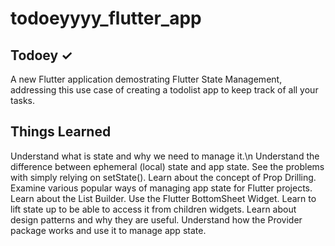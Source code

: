 # todoeyyyy_flutter_app

## Todoey ✓

A new Flutter application demostrating Flutter State Management, addressing this use case of creating a todolist
app to keep track of all your tasks.

## Things Learned

Understand what is state and why we need to manage it.\n
Understand the difference between ephemeral (local) state and app state.
See the problems with simply relying on setState().
Learn about the concept of Prop Drilling.
Examine various popular ways of managing app state for Flutter projects.
Learn about the List Builder.
Use the Flutter BottomSheet Widget.
Learn to lift state up to be able to access it from children widgets.
Learn about design patterns and why they are useful.
Understand how the Provider package works and use it to manage app state.
